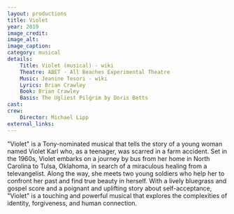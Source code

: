 ```yaml
---
layout: productions
title: Violet
year: 2019
image_credit: 
image_alt:
image_caption:
category: musical
details:
    Title: Violet (musical) - wiki
    Theatre: ABET - All Beaches Experimental Theatre
    Music: Jeanine Tesori - wiki
    Lyrics: Brian Crawley
    Book: Brian Crawley
    Basis: The Ugliest Pilgrim by Doris Betts
cast:
crew:
    Director: Michael Lipp
external_links:
---
```

"Violet" is a Tony-nominated musical that tells the story of a young woman named Violet Karl who, as a teenager, was scarred in a farm accident. Set in the 1960s, Violet embarks on a journey by bus from her home in North Carolina to Tulsa, Oklahoma, in search of a miraculous healing from a televangelist. Along the way, she meets two young soldiers who help her to confront her past and find true beauty in herself. With a lively bluegrass and gospel score and a poignant and uplifting story about self-acceptance, "Violet" is a touching and powerful musical that explores the complexities of identity, forgiveness, and human connection.